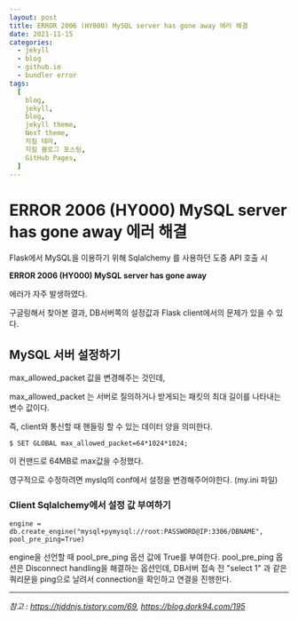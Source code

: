 ```yaml
---
layout: post
title: ERROR 2006 (HY000) MySQL server has gone away 에러 해결
date: 2021-11-15
categories:
  - jekyll
  - blog
  - github.io
  - bundler error
tags:
  [
    blog,
    jekyll,
    blog,
    jekyll theme,
    NexT theme,
    지킬 테마,
    지킬 블로그 포스팅,
    GitHub Pages,
  ]
---
```


# ERROR 2006 (HY000) MySQL server has gone away 에러 해결

Flask에서 MySQL을 이용하기 위해 Sqlalchemy 를 사용하던 도중 API 호출 시

**ERROR 2006 (HY000) MySQL server has gone away**

에러가 자주 발생하였다.

구글링해서 찾아본 결과, DB서버쪽의 설정값과 Flask client에서의 문제가 있을 수 있다.

## MySQL 서버 설정하기

max_allowed_packet 값을 변경해주는 것인데,

max_allowed_packet 는 서버로 질의하거나 받게되는 패킷의 최대 길이를 나타내는 변수 값이다.

즉, client와 통신할 때 핸들링 할 수 있는 데이터 양을 의미한다.

```
$ SET GLOBAL max_allowed_packet=64*1024*1024;
```

이 컨맨드로 64MB로 max값을 수정했다.

영구적으로 수정하려면 myslq의 conf에서 설정을 변경해주어야한다. (my.ini 파일)

### Client Sqlalchemy에서 설정 값 부여하기

```
engine = db.create_engine("mysql+pymysql://root:PASSWORD@IP:3306/DBNAME", pool_pre_ping=True)
```

engine을 선언할 때 pool_pre_ping 옵션 값에 True를 부여한다.
pool_pre_ping 옵션은 Disconnect handling을 해결하는 옵션인데, DB서버 접속 전 "select 1" 과 같은 쿼리문을 ping으로 날려서 connection을 확인하고 연결을 진행한다.

---

_참고 : https://tjddnjs.tistory.com/69, https://blog.dork94.com/195_
